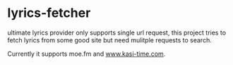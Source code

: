 lyrics-fetcher
====================================================
ultimate lyrics provider only supports single url request, this project tries to
fetch lyrics from some good site but need mulitple requests to search.

Currently it supports moe.fm and www.kasi-time.com.
